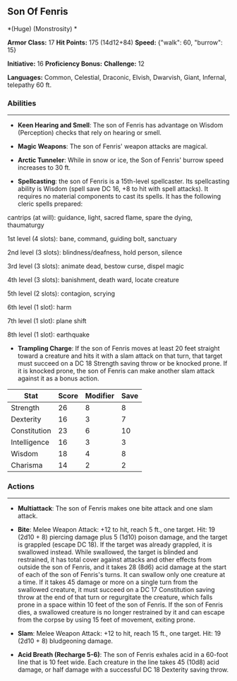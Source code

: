 ## Son Of Fenris
*(Huge) (Monstrosity) *

**Armor Class:** 17
**Hit Points:** 175 (14d12+84)
**Speed:** {"walk": 60, "burrow": 15}

**Initiative:** 16
**Proficiency Bonus:**
**Challenge:** 12

**Languages:** Common, Celestial, Draconic, Elvish, Dwarvish, Giant, Infernal, telepathy 60 ft.

### Abilities
 --- 
- **Keen Hearing and Smell**: The son of Fenris has advantage on Wisdom (Perception) checks that rely on hearing or smell.

- **Magic Weapons**: The son of Fenris' weapon attacks are magical.

- **Arctic Tunneler**: While in snow or ice, the Son of Fenris' burrow speed increases to 30 ft.

- **Spellcasting**: the son of Fenris is a 15th-level spellcaster. Its spellcasting ability is Wisdom (spell save DC 16, +8 to hit with spell attacks). It requires no material components to cast its spells. It has the following cleric spells prepared:

cantrips (at will): guidance, light, sacred flame, spare the dying, thaumaturgy

1st level (4 slots): bane, command, guiding bolt, sanctuary

2nd level (3 slots): blindness/deafness, hold person, silence

3rd level (3 slots): animate dead, bestow curse, dispel magic

4th level (3 slots): banishment, death ward, locate creature

5th level (2 slots): contagion, scrying

6th level (1 slot): harm

7th level (1 slot): plane shift

8th level (1 slot): earthquake

- **Trampling Charge**: If the son of Fenris moves at least 20 feet straight toward a creature and hits it with a slam attack on that turn, that target must succeed on a DC 18 Strength saving throw or be knocked prone. If it is knocked prone, the son of Fenris can make another slam attack against it as a bonus action.



| Stat | Score | Modifier | Save |
| ---- | ---- | ---- | ---- |
| Strength | 26 | 8 | 8 |
| Dexterity | 16 | 3 | 7 |
| Constitution | 23 | 6 | 10 |
| Intelligence | 16 | 3 | 3 |
| Wisdom | 18 | 4 | 8 |
| Charisma | 14 | 2 | 2 |

### Actions
 --- 
- **Multiattack**: The son of Fenris makes one bite attack and one slam attack.

- **Bite**: Melee Weapon Attack: +12 to hit, reach 5 ft., one target. Hit: 19 (2d10 + 8) piercing damage plus 5 (1d10) poison damage, and the target is grappled (escape DC 18). If the target was already grappled, it is swallowed instead. While swallowed, the target is blinded and restrained, it has total cover against attacks and other effects from outside the son of Fenris, and it takes 28 (8d6) acid damage at the start of each of the son of Fenris's turns. It can swallow only one creature at a time. If it takes 45 damage or more on a single turn from the swallowed creature, it must succeed on a DC 17 Constitution saving throw at the end of that turn or regurgitate the creature, which falls prone in a space within 10 feet of the son of Fenris. If the son of Fenris dies, a swallowed creature is no longer restrained by it and can escape from the corpse by using 15 feet of movement, exiting prone.

- **Slam**: Melee Weapon Attack: +12 to hit, reach 15 ft., one target. Hit: 19 (2d10 + 8) bludgeoning damage.

- **Acid Breath (Recharge 5-6)**: The son of Fenris exhales acid in a 60-foot line that is 10 feet wide. Each creature in the line takes 45 (10d8) acid damage, or half damage with a successful DC 18 Dexterity saving throw.


